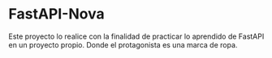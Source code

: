 # FastAPI-Nova
Este proyecto lo realice con la finalidad de practicar lo aprendido de FastAPI en un proyecto propio. Donde el protagonista es una marca de ropa.
